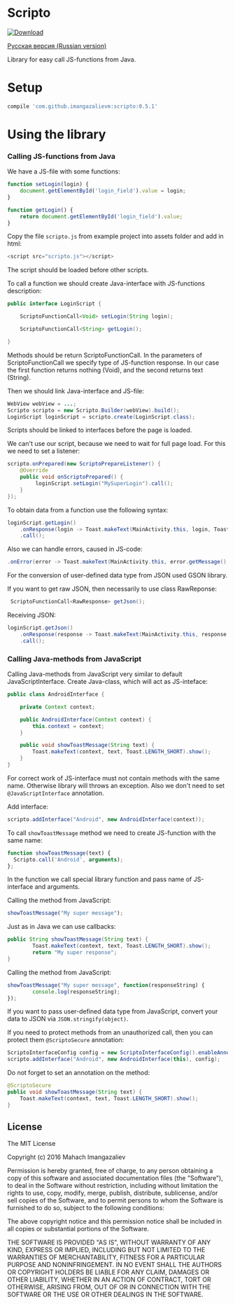 # Scripto
[ ![Download](https://api.bintray.com/packages/imangazaliev/maven/scripto/images/download.svg) ](https://bintray.com/imangazaliev/maven/quickmenu/_latestVersion)

[Русская версия (Russian version)](README-RU.md)

Library for easy call JS-functions from Java.

# Setup

```gradle
compile 'com.github.imangazalievm:scripto:0.5.1'
```

# Using the library

### Calling JS-functions from Java

We have a JS-file with some functions:

```javascript
function setLogin(login) {
    document.getElementById('login_field').value = login;
}

function getLogin() {
    return document.getElementById('login_field').value;
}
```

Copy the file ```scripto.js``` from example project into assets folder and add in html:

```java
<script src="scripto.js"></script>
```
The script should be loaded before other scripts.

To call a function we should create Java-interface with JS-functions description:

```java
public interface LoginScript {

    ScriptoFunctionCall<Void> setLogin(String login);

    ScriptoFunctionCall<String> getLogin();

}
```

Methods should be return ScriptoFunctionCall. In the parameters of ScriptoFunctionCall we specify type of JS-function response. In our case the first function returns nothing (Void), and the second returns text (String).

Then we should link Java-interface and JS-file:
```java
WebView webView = ...;
Scripto scripto = new Scripto.Builder(webView).build();
LoginScript loginScript = scripto.create(LoginScript.class);
```
Scripts should be linked to interfaces before the page is loaded.

We can't use our script, because we need to wait for full page load. For this we need to set a listener:

```java
scripto.onPrepared(new ScriptoPrepareListener() {
    @Override
    public void onScriptoPrepared() {
         loginScript.setLogin("MySuperLogin").call();
    }
});
```

To obtain data from a function use the following syntax:

```java
loginScript.getLogin()
    .onResponse(login -> Toast.makeText(MainActivity.this, login, Toast.LENGTH_LONG).show())
    .call();
```

Also we can handle errors, caused in JS-code:

```java
.onError(error -> Toast.makeText(MainActivity.this, error.getMessage(), Toast.LENGTH_SHORT).show())
```

For the conversion of user-defined data type from JSON used GSON library.

If you want to get raw JSON, then necessarily to use class RawReponse:

```java
 ScriptoFunctionCall<RawResponse> getJson();
```

Receiving JSON:

```java
loginScript.getJson()
    .onResponse(response -> Toast.makeText(MainActivity.this, response.getResponse(), Toast.LENGTH_LONG).show())
    .call();
```

### Calling Java-methods from JavaScript

Calling Java-methods from JavaScript very similar to default JavaScriptInterface. Create Java-class, which will act as JS-inteface:

```java
public class AndroidInterface {

    private Context context;

    public AndroidInterface(Context context) {
        this.context = context;
    }

    public void showToastMessage(String text) {
        Toast.makeText(context, text, Toast.LENGTH_SHORT).show();
    }
}
```
For correct work of JS-interface must not contain methods with the same name. Otherwisе library will throws an exception. Also we don't need to set ```@JavaScriptInterface``` annotation.

Add interface:

```java
scripto.addInterface("Android", new AndroidInterface(context));
```

To call ```showToastMessage``` method we need to create JS-function with the same name:

```javascript
function showToastMessage(text) {
  Scripto.call('Android', arguments);
};
```

In the function we call special library function  and pass name of JS-interface  and arguments.

Calling the method from JavaScript:

```javascript
showToastMessage("My super message");
```

Just as in Java we can use callbacks:
```java
public String showToastMessage(String text) {
        Toast.makeText(context, text, Toast.LENGTH_SHORT).show();
        return "My super response";
}
```

Calling the method from JavaScript:

```javascript
showToastMessage("My super message", function(responseString) {
        console.log(responseString);
});
```

If you want to pass  user-defined data type from JavaScript, convert your data to JSON via ```JSON.stringify(object)```.

If you need to protect methods from an unauthorized call, then you can protect them  ```@ScriptoSecure``` annotation:

```java
ScriptoInterfaceConfig config = new ScriptoInterfaceConfig().enableAnnotationProtection(true);
scripto.addInterface("Android", new AndroidInterface(this), config);
```


Do not forget to set an annotation on the method:

```java
@ScriptoSecure
public void showToastMessage(String text) {
    Toast.makeText(context, text, Toast.LENGTH_SHORT).show();
}
```

## License

The MIT License

Copyright (c) 2016 Mahach Imangazaliev 

Permission is hereby granted, free of charge, to any person obtaining a copy of this software and associated documentation files (the "Software"), to deal in the Software without restriction, including without limitation the rights to use, copy, modify, merge, publish, distribute, sublicense, and/or sell copies of the Software, and to permit persons to whom the Software is furnished to do so, subject to the following conditions:

The above copyright notice and this permission notice shall be included in all copies or substantial portions of the Software.

THE SOFTWARE IS PROVIDED "AS IS", WITHOUT WARRANTY OF ANY KIND, EXPRESS OR IMPLIED, INCLUDING BUT NOT LIMITED TO THE WARRANTIES OF MERCHANTABILITY, FITNESS FOR A PARTICULAR PURPOSE AND NONINFRINGEMENT. IN NO EVENT SHALL THE AUTHORS OR COPYRIGHT HOLDERS BE LIABLE FOR ANY CLAIM, DAMAGES OR OTHER LIABILITY, WHETHER IN AN ACTION OF CONTRACT, TORT OR OTHERWISE, ARISING FROM, OUT OF OR IN CONNECTION WITH THE SOFTWARE OR THE USE OR OTHER DEALINGS IN THE SOFTWARE.
